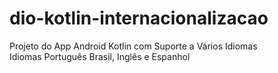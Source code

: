 # dio-kotlin-internacionalizacao
Projeto do App Android Kotlin com Suporte a Vários Idiomas<br>
Idiomas Português Brasil, Inglês e Espanhol

